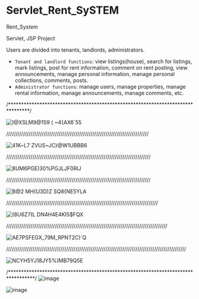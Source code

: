 # Servlet_Rent_SySTEM
Rent_System

Servlet, JSP Project

Users are divided into tenants, landlords, administrators.

* `Tenant and landlord functions`: view listings(house), search for listings, mark listings, post for rent information, comment on rent posting, view announcements, manage personal information, manage personal collections, comments, posts.<br/>
* `Administrator functions`: manage users, manage properties, manage rental information, manage announcements, manage comments, etc.

/********************************************************************************/
 

![I@XSLM9@159 ( ~4{AX6`55](https://user-images.githubusercontent.com/74596877/162604414-d4829bf0-1b3c-4f44-80a3-754e7cd6654b.png)


////////////////////////////////////////////////////////////////////////////

![41K~L7 ZVUS~JC}@W1UBBB6](https://user-images.githubusercontent.com/74596877/162604420-ab9d7d3d-0c16-4d59-9e89-ce53ad88d131.png)

/////////////////////////////////////////////////////////////////////////////

![8UM6PGE)30$%PGJLJF0RI$J](https://user-images.githubusercontent.com/74596877/162604423-1ba4a881-5d6c-4201-be40-207894bf0009.png)


/////////////////////////////////////////////////////////////////////////////

![B@2 MH{U3D)Z SQ8{NE5YLA](https://user-images.githubusercontent.com/74596877/162604427-c1c0db37-4680-4987-976a-eef164e42995.png)


/////////////////////////////////////////////////////////////////////////////////


![(8U6Z7(L DN4H4E4KI5$FQX](https://user-images.githubusercontent.com/74596877/162604438-501a593e-d739-4a91-84cc-a38508c62064.png)


//////////////////////////////////////////////////////////////////////////////////////

![AE7PSFEGX_79M_RPNT2C)`Q](https://user-images.githubusercontent.com/74596877/162604440-dc2e7496-894b-4e02-977c-7f5748804422.png)

////////////////////////////////////////////////////////////////////////////////////////////////

![NCYH5YJ18J`Y5%)MB7`9Q5E](https://user-images.githubusercontent.com/74596877/162604467-aed077c3-e80d-4db7-aa35-33f4271a2039.png)

/**********************************************************************************/
![image](https://user-images.githubusercontent.com/74596877/164989404-76139636-cd90-463e-b78e-22611f3ee877.png)

![image](https://user-images.githubusercontent.com/74596877/164989462-49f9aa09-ee1f-4fb2-947c-901b4c88b076.png)




